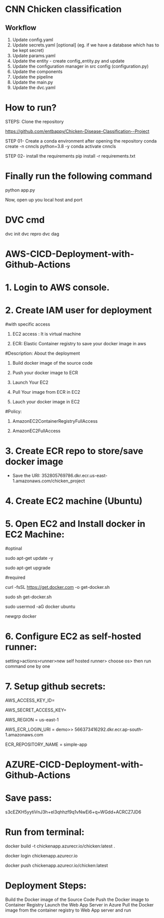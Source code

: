 # CNN Chicken classification

## Workflow

1. Update config.yaml
2. Update secrets.yaml [optional] (eg. if we have a database which has to be kept secret)
3. Update params.yaml
4. Update the entity - create config_entity.py and update
5. Update the configuration manager in src config (configuration.py)
6. Update the components
7. Update the pipeline
8. Update the main.py
9. Update the dvc.yaml

# How to run?
STEPS:
Clone the repository

https://github.com/entbappy/Chicken-Disease-Classification--Project

STEP 01- Create a conda environment after opening the repository
conda create -n cnncls python=3.8 -y
conda activate cnncls

STEP 02- install the requirements
pip install -r requirements.txt

# Finally run the following command
python app.py

Now,
open up you local host and port

# DVC cmd
dvc init
dvc repro
dvc dag

# AWS-CICD-Deployment-with-Github-Actions

# 1. Login to AWS console.

# 2. Create IAM user for deployment

#with specific access

1. EC2 access : It is virtual machine

2. ECR: Elastic Container registry to save your docker image in aws


#Description: About the deployment

1. Build docker image of the source code

2. Push your docker image to ECR

3. Launch Your EC2 

4. Pull Your image from ECR in EC2

5. Lauch your docker image in EC2

#Policy:

1. AmazonEC2ContainerRegistryFullAccess

2. AmazonEC2FullAccess

# 3. Create ECR repo to store/save docker image

- Save the URI: 352805769786.dkr.ecr.us-east-1.amazonaws.com/chicken_project

# 4. Create EC2 machine (Ubuntu)

# 5. Open EC2 and Install docker in EC2 Machine:

#optinal

sudo apt-get update -y

sudo apt-get upgrade

#required

curl -fsSL https://get.docker.com -o get-docker.sh

sudo sh get-docker.sh

sudo usermod -aG docker ubuntu

newgrp docker

# 6. Configure EC2 as self-hosted runner:

setting>actions>runner>new self hosted runner> choose os> then run command one by one

# 7. Setup github secrets:

AWS_ACCESS_KEY_ID=

AWS_SECRET_ACCESS_KEY=

AWS_REGION = us-east-1

AWS_ECR_LOGIN_URI = demo>>  566373416292.dkr.ecr.ap-south-1.amazonaws.com

ECR_REPOSITORY_NAME = simple-app


# AZURE-CICD-Deployment-with-Github-Actions
# Save pass:

s3cEZKH5yytiVnJ3h+eI3qhhzf9q1vNwEi6+q+WGdd+ACRCZ7JD6

# Run from terminal:
docker build -t chickenapp.azurecr.io/chicken:latest .

docker login chickenapp.azurecr.io

docker push chickenapp.azurecr.io/chicken:latest

# Deployment Steps:

Build the Docker image of the Source Code
Push the Docker image to Container Registry
Launch the Web App Server in Azure
Pull the Docker image from the container registry to Web App server and run


